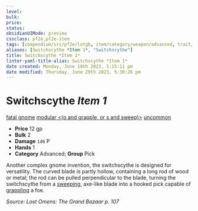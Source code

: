 ```yaml
---
level:
bulk:
price:
status:
obsidianUIMode: preview
cssclass: pf2e,pf2e-item
tags: [compendium/src/pf2e/lotgb, item/category/weapon/advanced, trait/fatal-d10, trait/gnome, trait/modular-p-and-grapple-or-s-and-sweep, trait/uncommon]
aliases: [Switchscythe *Item 1*, "Switchscythe"]
title: Switchscythe *Item 1*
linter-yaml-title-alias: Switchscythe *Item 1*
date created: Monday, June 19th 2023, 5:15:11 pm
date modified: Thursday, June 29th 2023, 5:30:26 pm
---
```


# Switchscythe *Item 1*

[fatal <d10>](rules/traits/fatal.md) [gnome](rules/traits/gnome.md) [modular <(p and grapple, or s and sweep)>](rules/traits/modular-logm.md) [uncommon](rules/traits/uncommon.md)  

- **Price** 12 gp
- **Bulk** 2
- **Damage** `1d6` P
- **Hands** 1
- **Category** Advanced; **Group** Pick

Another complex gnome invention, the switchscythe is designed for versatility. The curved blade is partly hollow, containing a long rod of wood or metal; the rod can be pulled perpendicular to the blade, turning the switchscythe from a [sweeping](rules/traits/sweep.md), axe-like blade into a hooked pick capable of [grappling](rules/traits/grapple.md) a foe.

*Source: Lost Omens: The Grand Bazaar p. 107*
